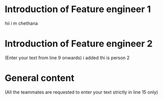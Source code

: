 # Introduction of Feature engineer 1
hii i m chethana 




# Introduction of Feature engineer 2 
(Enter your text from line 9 onwards)
i added thi is person 2 



# General content
(All the teammates are requested to enter your text strictly in line 15 only)





